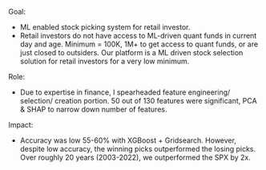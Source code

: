 Goal:
- ML enabled stock picking system for retail investor.
- Retail investors do not have access to ML-driven quant funds in current day and age. Minimum = 100K, 1M+ to get access to quant funds, or are just closed to outsiders. Our platform is a ML driven stock selection solution for retail investors for a very low minimum.

Role:
- Due to expertise in finance, I spearheaded feature engineering/ selection/ creation portion. 50 out of 130 features were significant, PCA & SHAP to narrow down number of features.

Impact:
- Accuracy was low 55-60% with XGBoost + Gridsearch. However, despite low accuracy, the winning picks outperformed the losing picks. Over roughly 20 years (2003-2022), we outperformed the SPX by 2x.
